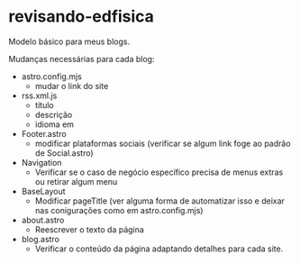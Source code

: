 # revisando-edfisica
Modelo básico para meus blogs.


Mudanças necessárias para cada blog:
- astro.config.mjs
  - mudar o link do site
- rss.xml.js
  - título
  - descrição
  - idioma em <language>
- Footer.astro
  - modificar plataformas sociais (verificar se algum link foge ao padrão de Social.astro)
- Navigation
  - Verificar se o caso de negócio específico precisa de menus extras ou retirar algum menu
- BaseLayout
  - Modificar pageTitle (ver alguma forma de automatizar isso e deixar nas conigurações como em astro.config.mjs)
- about.astro
  - Reescrever o texto da página
- blog.astro
  - Verificar o conteúdo da página adaptando detalhes para cada site.